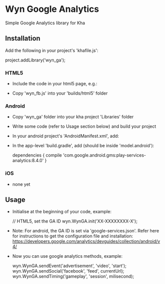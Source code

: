 # Wyn Google Analytics
Simple Google Analytics library for Kha

## Installation

Add the following in your project's 'khafile.js':

  project.addLibrary('wyn_ga');

### HTML5

- Include the code in your html5 page, e.g.:

  <script type="text/javascript" src="wyn_fb.js"></script>

- Copy 'wyn_fb.js' into your 'builds/html5' folder

### Android

- Copy 'wyn_ga' folder into your kha project 'Libraries' folder
- Write some code (refer to Usage section below) and build your project
- In your android project's 'AndroidManifest.xml', add:

  <uses-permission android:name="android.permission.INTERNET"/>
  <uses-permission android:name="android.permission.ACCESS_NETWORK_STATE"/>

- In the app-level 'build.gradle', add (should be inside 'model.android'):

  dependencies {
    compile 'com.google.android.gms:play-services-analytics:8.4.0'
  }

### iOS

- none yet

## Usage

- Initialise at the beginning of your code, example:

	// HTML5, set the GA ID
  wyn.WynGA.init('XX-XXXXXXXX-X');

- Note: For android, the GA ID is set via 'google-services.json'. Refer here for instructions to get the configuration file and installation: https://developers.google.com/analytics/devguides/collection/android/v4/
- Now you can use google analytics methods, example:

	wyn.WynGA.sendEvent('advertisement', 'video', 'start');
  wyn.WynGA.sendSocial('facebook', 'feed', currentUrl);
  wyn.WynGA.sendTiming('gameplay', 'session', milisecond);


